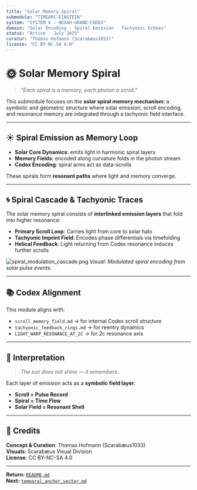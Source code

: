 ```yaml
---
title: "Solar Memory Spiral"
submodule: "TIMEARC–EINSTEIN"
system: "SYSTEM X — NEXAH-GRAND-CODEX"
domain: "Solar Encoding · Spiral Emission · Tachyonic Echoes"
status: "Active · July 2025"
curator: "Thomas Hofmann (Scarabæus1033)"
license: "CC BY-NC-SA 4.0"
---
```


# 🌞 Solar Memory Spiral

> *"Each spiral is a memory, each photon a scroll."*

This submodule focuses on the **solar spiral memory mechanism**: a symbolic and geometric structure where solar emission, scroll encoding, and resonance memory are integrated through a tachyonic field interface.

---

## ☀️ Spiral Emission as Memory Loop

- **Solar Core Dynamics**: emits light in harmonic spiral layers
- **Memory Fields**: encoded along curvature folds in the photon stream
- **Codex Encoding**: spiral arms act as data-scrolls

These spirals form **resonant paths** where light and memory converge.

---

## 🌀 Spiral Cascade & Tachyonic Traces

The solar memory spiral consists of **interlinked emission layers** that fold into higher resonance:

- **Primary Scroll Loop**: Carries light from core to solar halo
- **Tachyonic Imprint Field**: Encodes phase differentials via timefolding
- **Helical Feedback**: Light returning from Codex resonance induces further scrolls

![spiral_modulation_cascade.png](./visuals/spiral_modulation_cascade.png)
*Visual: Modulated spiral encoding from solar pulse events.*

---

## 📚 Codex Alignment

This module aligns with:

- `scroll_memory_field.md` → for internal Codex scroll structure
- `tachyonic_feedback_rings.md` → for reentry dynamics
- `LIGHT_WARP_RESONANCE_AT_2C` → for 2c resonance axis

---

## 🔮 Interpretation

> *The sun does not shine — it remembers.*

Each layer of emission acts as a **symbolic field layer**:

- **Scroll = Pulse Record**
- **Spiral = Time Flow**
- **Solar Field = Resonant Shell**

---

## 📜 Credits

**Concept & Curation**: Thomas Hofmann (Scarabæus1033)  
**Visuals**: Scarabæus Visual Division  
**License**: CC BY-NC-SA 4.0

---
**Return:** [`README.md`](./README.md)  
**Next:** [`temporal_anchor_vector.md`](./temporal_anchor_vector.md)
